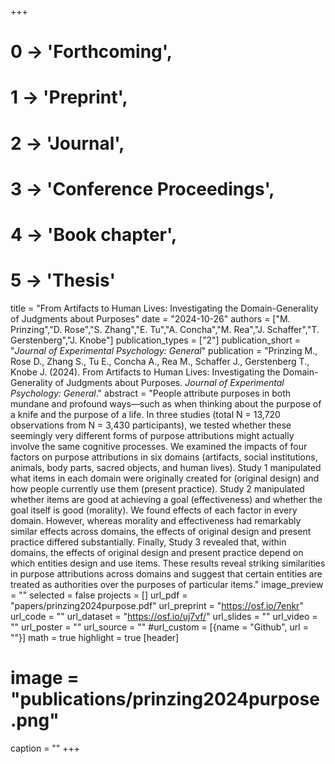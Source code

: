 +++
# 0 -> 'Forthcoming',
# 1 -> 'Preprint',
# 2 -> 'Journal',
# 3 -> 'Conference Proceedings',
# 4 -> 'Book chapter',
# 5 -> 'Thesis'

title = "From Artifacts to Human Lives: Investigating the Domain-Generality of Judgments about Purposes"
date = "2024-10-26"
authors = ["M. Prinzing","D. Rose","S. Zhang","E. Tu","A. Concha","M. Rea","J. Schaffer","T. Gerstenberg","J. Knobe"]
publication_types = ["2"]
publication_short = "_Journal of Experimental Psychology: General_"
publication = "Prinzing M., Rose D., Zhang S., Tu E., Concha A., Rea M., Schaffer J., Gerstenberg T., Knobe J. (2024). From Artifacts to Human Lives: Investigating the Domain-Generality of Judgments about Purposes. _Journal of Experimental Psychology: General_."
abstract = "People attribute purposes in both mundane and profound ways—such as when thinking about the purpose of a knife and the purpose of a life. In three studies (total N = 13,720 observations from N = 3,430 participants), we tested whether these seemingly very different forms of purpose attributions might actually involve the same cognitive processes. We examined the impacts of four factors on purpose attributions in six domains (artifacts, social institutions, animals, body parts, sacred objects, and human lives). Study 1 manipulated what items in each domain were originally created for (original design) and how people currently use them (present practice). Study 2 manipulated whether items are good at achieving a goal (effectiveness) and whether the goal itself is good (morality). We found effects of each factor in every domain. However, whereas morality and effectiveness had remarkably similar effects across domains, the effects of original design and present practice differed substantially. Finally, Study 3 revealed that, within domains, the effects of original design and present practice depend on which entities design and use items. These results reveal striking similarities in purpose attributions across domains and suggest that certain entities are treated as authorities over the purposes of particular items."
image_preview = ""
selected = false
projects = []
url_pdf = "papers/prinzing2024purpose.pdf"
url_preprint = "https://osf.io/7enkr"
url_code = ""
url_dataset = "https://osf.io/uj7vf/"
url_slides = ""
url_video = ""
url_poster = ""
url_source = ""
#url_custom = [{name = "Github", url = ""}]
math = true
highlight = true
[header]
# image = "publications/prinzing2024purpose.png"
caption = ""
+++